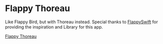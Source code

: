 # Flappy Thoreau

Like Flappy Bird, but with Thoreau instead. Special thanks to [FlappySwift](https://github.com/fullstackio/FlappySwift) for providing the inspiration and Library for this app.

[Flappy Thoreau](http://i.imgur.com/75UKkEs.png)

